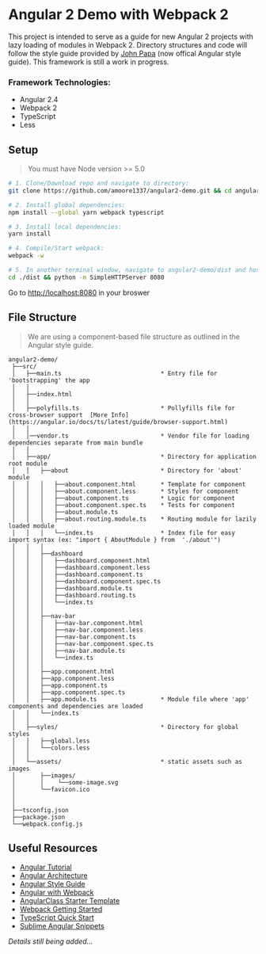 # Angular 2 Demo with Webpack 2

This project is intended to serve as a guide for new Angular 2 projects with lazy loading of modules in Webpack 2. Directory structures and code will follow the style guide provided by [John Papa](https://angular.io/docs/ts/latest/guide/style-guide.html) (now offical Angular style guide). This framework is still a work in progress.

### Framework Technologies:
- Angular 2.4
- Webpack 2
- TypeScript
- Less

## Setup
> You must have Node version >= 5.0

```bash
# 1. Clone/Download repo and navigate to directory:
git clone https://github.com/amoore1337/angular2-demo.git && cd angular2-demo

# 2. Install global dependencies:
npm install --global yarn webpack typescript

# 3. Install local dependencies:
yarn install

# 4. Compile/Start webpack:
webpack -w

# 5. In another terminal window, navigate to angular2-demo/dist and host locally such as:
cd ./dist && python -m SimpleHTTPServer 8080
```

Go to [http://localhost:8080](http://localhost:8080/) in your broswer

## File Structure
> We are using a component-based file structure as outlined in the Angular style guide.

```
angular2-demo/
 ├──src/
 │   ├──main.ts                            * Entry file for 'bootstrapping' the app
 │   │
 │   ├──index.html
 │   │
 │   ├──polyfills.ts                       * Pollyfills file for cross-browser support  [More Info](https://angular.io/docs/ts/latest/guide/browser-support.html)
 │   │
 │   │──vendor.ts                          * Vendor file for loading dependencies separate from main bundle
 │   │
 │   ├──app/                               * Directory for application root module
 │   │   ├──about                          * Directory for 'about' module
 │   │   │   ├──about.component.html       * Template for component
 │   │   │   ├──about.component.less       * Styles for component
 │   │   │   ├──about.component.ts         * Logic for component
 │   │   │   ├──about.component.spec.ts    * Tests for component
 │   │   │   ├──about.module.ts
 │   │   │   ├──about.routing.module.ts    * Routing module for lazily loaded module
 │   │   │   └──index.ts                   * Index file for easy import syntax (ex: "import { AboutModule } from  './about'")
 │   │   │
 │   │   ├──dashboard
 │   │   │   ├──dashboard.component.html
 │   │   │   ├──dashboard.component.less
 │   │   │   ├──dashboard.component.ts
 │   │   │   ├──dashboard.component.spec.ts
 │   │   │   ├──dashboard.module.ts
 │   │   │   ├──dashboard.routing.ts
 │   │   │   └──index.ts
 │   │   │
 │   │   ├──nav-bar
 │   │   │   ├──nav-bar.component.html
 │   │   │   ├──nav-bar.component.less
 │   │   │   ├──nav-bar.component.ts
 │   │   │   ├──nav-bar.component.spec.ts
 │   │   │   ├──nav-bar.module.ts
 │   │   │   └──index.ts
 │   │   │
 │   │   ├──app.component.html
 │   │   ├──app.component.less
 │   │   ├──app.component.ts
 │   │   ├──app.component.spec.ts
 │   │   ├──app.module.ts                  * Module file where 'app' components and dependencies are loaded
 │   │   └──index.ts
 │   │
 │   ├──syles/                             * Directory for global styles
 │   │   ├──global.less
 │   │   └──colors.less
 │   │
 │   └──assets/                            * static assets such as images
 │       ├──images/
 │       │    └──some-image.svg
 │       └──favicon.ico
 │
 │
 ├──tsconfig.json
 ├──package.json
 └──webpack.config.js

```

## Useful Resources
* [Angular Tutorial](https://angular.io/docs/ts/latest/tutorial/)
* [Angular Architecture](https://angular.io/docs/ts/latest/guide/architecture.html)
* [Angular Style Guide](https://angular.io/docs/ts/latest/guide/style-guide.html)
* [Angular with Webpack](https://angular.io/docs/ts/latest/guide/webpack.html)
* [AngularClass Starter Template](https://github.com/AngularClass/angular2-webpack-starter)
* [Webpack Getting Started](https://webpack.js.org/guides/get-started/)
* [TypeScript Quick Start](https://www.typescriptlang.org/docs/tutorial.html)
* [Sublime Angular Snippets](https://github.com/orizens/sublime-angular2-snippets)


*Details still being added...*
